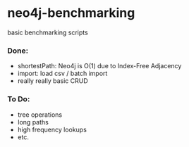 # neo4j-benchmarking
basic benchmarking scripts

### Done: 

- shortestPath: Neo4j is O(1) due to Index-Free Adjacency
- import: load csv / batch import
- really really basic CRUD

### To Do: 

- tree operations
- long paths
- high frequency lookups
- etc. 
